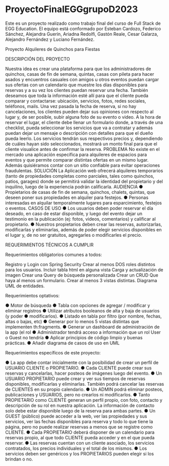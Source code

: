 # ProyectoFinalEGGgrupoD2023
Este es un proyecto realizado como trabajo final del curso de Full Stack de EGG Education. El equipo está conformado por Esteban Cardozo, Federico Sánchez, Alejandra Guerín, Ariadna Redolfi, Gastón Reale, Cesar Galarza, Alejandro Fernández y Luciano Fernández.

Proyecto Alquileres de Quinchos para Fiestas

DESCRIPCIÓN DEL PROYECTO

Nuestra idea es crear una plataforma para que los administradores de quinchos, casas de fin de semana, quintas, casas con pileta para hacer asados y encuentros casuales con amigos u otros eventos puedan cargar sus ofertas con un calendario que muestre los días disponibles para reservas y a su vez los clientes puedan reservar una fecha. También deseamos que toda la información esté allí para que el cliente pueda comparar y contactarse: ubicación, servicios, fotos, redes sociales, teléfonos, mails. Una vez pasada la fecha de reserva, si no hay cancelaciones, los clientes pueden dejar sus opiniones con respecto al lugar y, de ser posible, subir alguna foto de su evento o video. A la hora de reservar el lugar, el cliente debe llenar un formulario donde, a través de una checklist, pueda seleccionar los servicios que va a contratar y además puedan dejar un mensaje o descripción con detalles para que el dueño pueda leerlo. Los servicios tendrán sus respectivos precios y, dependiendo de cuáles hayan sido seleccionados, mostrará un monto final para que el cliente visualice antes de confirmar la reserva.
PROBLEMA
No existe en el mercado una aplicación específica para alquileres de espacios para eventos y que permite comparar distintas ofertas en un mismo lugar. Además quisiéramos contar con un sitio confiable para evitar operaciones fraudulentas. SOLUCIÓN
La Aplicación web ofrecerá alquileres temporarios (tanto de propiedades completas como parciales, tales como quinchos, patios, garages) donde se permitirá validar la identidad del propietario y del inquilino, luego de la experiencia podrán calificarla.
AUDIENCIA ● Propietarios de casas de fin de semana, quinchos, chalets, quintas, que deseen poner sus propiedades en alquiler para festejos. ● Personas interesadas en alquilar temporalmente lugares para esparcimiento, festejos o eventos.
CASOS DE USO ● Los usuarios deben poder reservar el día deseado, en caso de estar disponible, y luego del evento dejar un testimonio en la publicación (ej: fotos, videos, comentarios) y calificar al propietario. ● Nuestros propietarios deben crear las reservas, autorizarlas, modificarlas y eliminarlas, además de poder elegir servicios disponibles en el lugar y, de no ser gratuitos, agregarles o modificarles el precio.

REQUERIMIENTOS TÉCNICOS A CUMPLIR

Requerimientos obligatorios comunes a todos:

Registro y Login con Spring Security Crear al menos DOS roles distintos para los usuarios. Incluir tabla html en alguna vista Carga y actualización de imagen Crear una Query de búsqueda personalizada Crear un CRUD Que haya al menos un formulario. Crear al menos 3 vistas distintas. Diagrama UML de entidades.

Requerimientos optativos:

● Motor de búsqueda ● Tabla con opciones de agregar / modificar y eliminar registros ● Utilizar atributos booleanos de alta y baja de usuarios (y poder ● modificarlos). ● Listado en tabla por filtro (por nombre, fechas, altas o bajas, etc) ● Generar por lo menos 5 vistas distintas que implementen th:fragments. ● Generar un dashboard de administración de la app (el rol ● Administrador tendrá acceso a información que un rol User o Guest no tendría ● Aplicar principios de código limpio y buenas prácticas. ● Añadir diagrama de casos de uso en UML

Requerimientos específicos de este proyecto:

● La app debe contar inicialmente con la posibilidad de crear un perfil de USUARIO CLIENTE o PROPIETARIO. ● Cada CLIENTE puede crear sus reservas y cancelarlas, hacer posteos de imágenes luego del evento. ● Un USUARIO PROPIETARIO puede crear y ver sus tiempos de reservas disponibles, modificarlas y eliminarlas. También podrá cancelar las reservas de CLIENTES en su propio calendario. ● Un ADMIN podrá eliminar posteos, publicaciones y USUARIOS, pero no crearlos ni modificarlos. ● Tanto PROPIETARIO como CLIENTE generan un perfil propio, con foto, contacto y descripción de su rol en nuestra aplicación. La información de contacto solo debe estar disponible luego de la reserva para ambas partes. ● Un GUEST (público) puede acceder a la web, ver las propiedades y sus servicios, ver las fechas disponibles para reserva y todo lo que tiene la página, pero no puede realizar reservas a menos que se registre como CLIENTE. ● Cada PROPIETARIO deberá disponer de un calendario para reservas propio, al que todo CLIENTE pueda acceder y en el que pueda reservar. ● Las reservas cuentan con un cliente asociado, los servicios contratados, los precios individuales y el total de los mismos. ● Los servicios deben ser genéricos y los PROPIETARIOS pueden elegir si los brindan o no.
